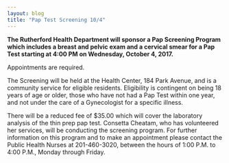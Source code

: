```yaml
---
layout: blog
title: "Pap Test Screening 10/4"
---
```



**The Rutherford Health Department will sponsor a Pap Screening Program which
includes a breast and pelvic exam and a cervical smear for a Pap Test starting at 4:00
PM on Wednesday, October 4, 2017.** 

Appointments are required. 

The Screening will be
held at the Health Center, 184 Park Avenue, and is a community service for eligible
residents. Eligibility is contingent on being 18 years of age or older, those who have
not had a Pap Test within one year, and not under the care of a Gynecologist for a
specific illness. 

There will be a reduced fee of $35.00 which will cover the laboratory
analysis of the thin prep pap test. Consetta Cheatam, who has volunteered her services,
will be conducting the screening program. For further information on this program and
to make an appointment please contact the Public Health Nurses at 201-460-3020,
between the hours of 1:00 P.M. to 4:00 P.M., Monday through Friday.
